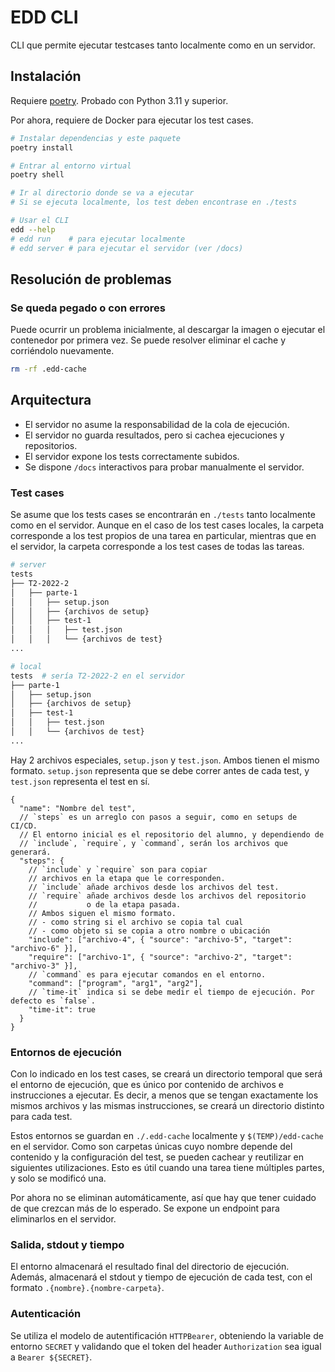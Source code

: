 # EDD CLI

CLI que permite ejecutar testcases tanto localmente como en un servidor.

## Instalación

Requiere [poetry](https://python-poetry.org/). Probado con Python 3.11 y superior.

Por ahora, requiere de Docker para ejecutar los test cases.

```bash
# Instalar dependencias y este paquete
poetry install

# Entrar al entorno virtual
poetry shell

# Ir al directorio donde se va a ejecutar
# Si se ejecuta localmente, los test deben encontrase en ./tests

# Usar el CLI
edd --help
# edd run    # para ejecutar localmente
# edd server # para ejecutar el servidor (ver /docs)
```

## Resolución de problemas

### Se queda pegado o con errores

Puede ocurrir un problema inicialmente, al descargar la imagen o ejecutar el contenedor por primera vez.
Se puede resolver eliminar el cache y corriéndolo nuevamente.

```sh
rm -rf .edd-cache
```

## Arquitectura

- El servidor no asume la responsabilidad de la cola de ejecución.
- El servidor no guarda resultados, pero si cachea ejecuciones y repositorios.
- El servidor expone los tests correctamente subidos.
- Se dispone `/docs` interactivos para probar manualmente el servidor.

### Test cases

Se asume que los tests cases se encontrarán en `./tests` tanto localmente como en el servidor.
Aunque en el caso de los test cases locales, la carpeta corresponde a los test propios de una tarea en particular, mientras que en el servidor, la carpeta corresponde a los test cases de todas las tareas.

```sh
# server
tests
├── T2-2022-2
│   ├── parte-1
│   │   ├── setup.json
│   │   ├── {archivos de setup}
│   │   ├── test-1
│   │   │   ├── test.json
│   │   │   └── {archivos de test}
...

# local
tests  # sería T2-2022-2 en el servidor
├── parte-1
│   ├── setup.json
│   ├── {archivos de setup}
│   ├── test-1
│   │   ├── test.json
│   │   └── {archivos de test}
...
```

Hay 2 archivos especiales, `setup.json` y `test.json`. Ambos tienen el mismo formato. `setup.json` representa que se debe correr antes de cada test, y `test.json` representa el test en sí.

```jsonc
{
  "name": "Nombre del test",
  // `steps` es un arreglo con pasos a seguir, como en setups de CI/CD.
  // El entorno inicial es el repositorio del alumno, y dependiendo de
  // `include`, `require`, y `command`, serán los archivos que generará.
  "steps": {
    // `include` y `require` son para copiar
    // archivos en la etapa que le corresponden.
    // `include` añade archivos desde los archivos del test.
    // `require` añade archivos desde los archivos del repositorio
    //           o de la etapa pasada.
    // Ambos siguen el mismo formato.
    // - como string si el archivo se copia tal cual
    // - como objeto si se copia a otro nombre o ubicación
    "include": ["archivo-4", { "source": "archivo-5", "target": "archivo-6" }],
    "require": ["archivo-1", { "source": "archivo-2", "target": "archivo-3" }],
    // `command` es para ejecutar comandos en el entorno.
    "command": ["program", "arg1", "arg2"],
    // `time-it` indica si se debe medir el tiempo de ejecución. Por defecto es `false`.
    "time-it": true
  }
}
```

### Entornos de ejecución

Con lo indicado en los test cases, se creará un directorio temporal que será el entorno de ejecución, que es único por contenido de archivos e instrucciones a ejecutar. Es decir, a menos que se tengan exactamente los mismos archivos y las mismas instrucciones, se creará un directorio distinto para cada test.

Estos entornos se guardan en `./.edd-cache` localmente y `$(TEMP)/edd-cache` en el servidor.
Como son carpetas únicas cuyo nombre depende del contenido y la configuración del test, se pueden cachear y reutilizar en siguientes utilizaciones. Esto es útil cuando una tarea tiene múltiples partes, y solo se modificó una.

Por ahora no se eliminan automáticamente, así que hay que tener cuidado de que crezcan más de lo esperado. Se expone un endpoint para eliminarlos en el servidor.

### Salida, stdout y tiempo

El entorno almacenará el resultado final del directorio de ejecución. Además, almacenará el stdout y tiempo de ejecución de cada test, con el formato `.{nombre}.{nombre-carpeta}`.

### Autenticación

Se utiliza el modelo de autentificación `HTTPBearer`, obteniendo la variable de entorno `SECRET` y validando que el token del header `Authorization` sea igual a `Bearer ${SECRET}`.
